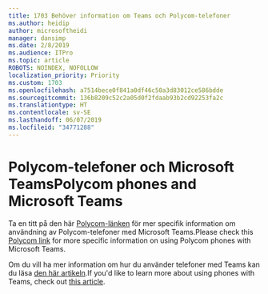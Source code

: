 ```yaml
---
title: 1703 Behöver information om Teams och Polycom-telefoner
ms.author: heidip
author: microsoftheidi
manager: dansimp
ms.date: 2/8/2019
ms.audience: ITPro
ms.topic: article
ROBOTS: NOINDEX, NOFOLLOW
localization_priority: Priority
ms.custom: 1703
ms.openlocfilehash: a7514bece0f841a0df46c50a3d83012ce586bdde
ms.sourcegitcommit: 136b8209c52c2a05d0f2fdaab93b2cd92253fa2c
ms.translationtype: HT
ms.contentlocale: sv-SE
ms.lasthandoff: 06/07/2019
ms.locfileid: "34771288"
---
```

# <a name="polycom-phones-and-microsoft-teams"></a><span data-ttu-id="5ad07-102">Polycom-telefoner och Microsoft Teams</span><span class="sxs-lookup"><span data-stu-id="5ad07-102">Polycom phones and Microsoft Teams</span></span>

<span data-ttu-id="5ad07-103">Ta en titt på den här [Polycom-länken](http://www.polycom.com/content/dam/polycom/common/documents/faqs/polycom-phones-and-microsoft-teams-faq-enus.pdf) för mer specifik information om användning av Polycom-telefoner med Microsoft Teams.</span><span class="sxs-lookup"><span data-stu-id="5ad07-103">Please check this [Polycom link](http://www.polycom.com/content/dam/polycom/common/documents/faqs/polycom-phones-and-microsoft-teams-faq-enus.pdf) for more specific information on using Polycom phones with Microsoft Teams.</span></span>

<span data-ttu-id="5ad07-104">Om du vill ha mer information om hur du använder telefoner med Teams kan du läsa [den här artikeln](https://docs.microsoft.com/microsoftteams/phones-for-teams).</span><span class="sxs-lookup"><span data-stu-id="5ad07-104">If you'd like to learn more about using phones with Teams, check out [this article](https://docs.microsoft.com/microsoftteams/phones-for-teams).</span></span>
